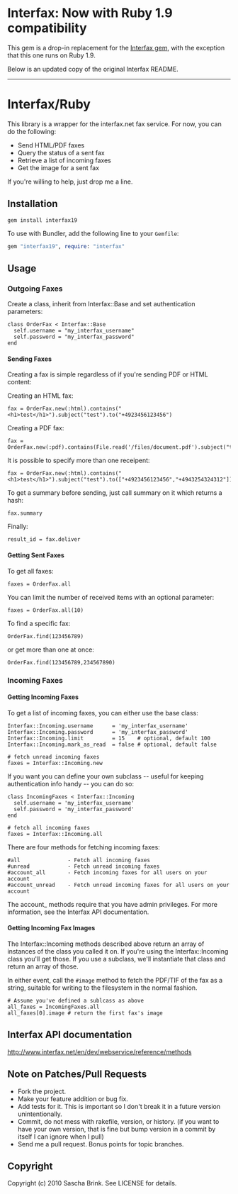 # Interfax: Now with Ruby 1.9 compatibility

This gem is a drop-in replacement for the [Interfax
gem](http://rubygems.org/gems/interfax), with the exception that this one runs
on Ruby 1.9.

Below is an updated copy of the original Interfax README.

---

# Interfax/Ruby

This library is a wrapper for the interfax.net fax service. For now,
you can do the following:

* Send HTML/PDF faxes
* Query the status of a sent fax
* Retrieve a list of incoming faxes
* Get the image for a sent fax

If you're willing to help, just drop me a line.

## Installation

    gem install interfax19

To use with Bundler, add the following line to your `Gemfile`:

```ruby
gem "interfax19", require: "interfax"
```

## Usage

### Outgoing Faxes

Create a class, inherit from Interfax::Base and set authentication parameters:

    class OrderFax < Interfax::Base
      self.username = "my_interfax_username"
      self.password = "my_interfax_password"
    end


#### Sending Faxes

Creating a fax is simple regardless of if you're sending PDF or HTML content:

Creating an HTML fax:

    fax = OrderFax.new(:html).contains("<h1>test</h1>").subject("test").to("+4923456123456")

Creating a PDF fax:

    fax = OrderFax.new(:pdf).contains(File.read('/files/document.pdf').subject("test").to("+4923456123456")

It is possible to specify more than one receipent:

    fax = OrderFax.new(:html).contains("<h1>test</h1>").subject("test").to(["+4923456123456","+4943254324312"])

To get a summary before sending, just call summary on it which returns a hash:

    fax.summary

Finally:

    result_id = fax.deliver

#### Getting Sent Faxes

To get all faxes:

    faxes = OrderFax.all
  
You can limit the number of received items with an optional parameter:
    
    faxes = OrderFax.all(10)

To find a specific fax:

    OrderFax.find(123456789)

or get more than one at once:

    OrderFax.find(123456789,234567890)


### Incoming Faxes


#### Getting Incoming Faxes

To get a list of incoming faxes, you can either use the base class:

    Interfax::Incoming.username      = 'my_interfax_username'
    Interfax::Incoming.password      = 'my_interfax_password'
    Interfax::Incoming.limit         = 15    # optional, default 100
    Interfax::Incoming.mark_as_read  = false # optional, default false
    
    # fetch unread incoming faxes
    faxes = Interfax::Incoming.new

If you want you can define your own subclass -- useful for keeping
authentication info handy -- you can do so:

    class IncomingFaxes < Interfax::Incoming
      self.username = 'my_interfax_username'
      self.password = 'my_interfax_password'
    end

    # fetch all incoming faxes
    faxes = Interfax::Incoming.all

There are four methods for fetching incoming faxes:

    #all               - Fetch all incoming faxes 
    #unread            - Fetch unread incoming faxes
    #account_all       - Fetch incoming faxes for all users on your account
    #account_unread    - Fetch unread incoming faxes for all users on your account

The account_ methods require that you have admin privileges. For more
information, see the Interfax API documentation.


#### Getting Incoming Fax Images

The Interfax::Incoming methods described above return an array of
instances of the class you called it on. If you're using the
Interfax::Incoming class you'll get those. If you use a subclass,
we'll instantiate that class and return an array of those.

In either event, call the `#image` method to fetch the PDF/TIF of the
fax as a string, suitable for writing to the filesystem in the normal fashion.

    # Assume you've defined a sublcass as above
    all_faxes = IncomingFaxes.all
    all_faxes[0].image # return the first fax's image


## Interfax API documentation

http://www.interfax.net/en/dev/webservice/reference/methods

## Note on Patches/Pull Requests
 
* Fork the project.
* Make your feature addition or bug fix.
* Add tests for it. This is important so I don't break it in a
  future version unintentionally.
* Commit, do not mess with rakefile, version, or history.
  (if you want to have your own version, that is fine but bump version in a commit by itself I can ignore when I pull)
* Send me a pull request. Bonus points for topic branches.

## Copyright

Copyright (c) 2010 Sascha Brink. See LICENSE for details.
